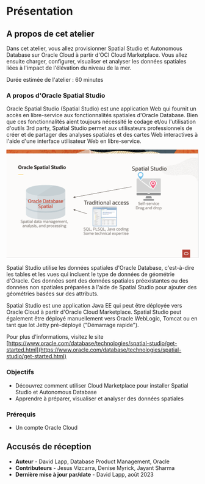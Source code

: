 # Présentation

## A propos de cet atelier

Dans cet atelier, vous allez provisionner Spatial Studio et Autonomous Database sur Oracle Cloud à partir d'OCI Cloud Marketplace. Vous allez ensuite charger, configurer, visualiser et analyser les données spatiales liées à l'impact de l'élévation du niveau de la mer.

Durée estimée de l'atelier : 60 minutes

### A propos d'Oracle Spatial Studio

Oracle Spatial Studio (Spatial Studio) est une application Web qui fournit un accès en libre-service aux fonctionnalités spatiales d'Oracle Database. Bien que ces fonctionnalités aient toujours nécessité le codage et/ou l'utilisation d'outils 3rd party, Spatial Studio permet aux utilisateurs professionnels de créer et de partager des analyses spatiales et des cartes Web interactives à l'aide d'une interface utilisateur Web en libre-service.

![Oracle Spatial Studio accède à Oracle Database](./images/spatial-studio.png "Studio Spatial")

Spatial Studio utilise les données spatiales d'Oracle Database, c'est-à-dire les tables et les vues qui incluent le type de données de géométrie d'Oracle. Ces données sont des données spatiales préexistantes ou des données non spatiales préparées à l'aide de Spatial Studio pour ajouter des géométries basées sur des attributs.

Spatial Studio est une application Java EE qui peut être déployée vers Oracle Cloud à partir d'Oracle Cloud Marketplace. Spatial Studio peut également être déployé manuellement vers Oracle WebLogic, Tomcat ou en tant que lot Jetty pré-déployé ("Démarrage rapide").

Pour plus d'informations, visitez le site [https://www.oracle.com/database/technologies/spatial-studio/get-started.html](https://www.oracle.com/database/technologies/spatial-studio/get-started.html)

### Objectifs

*   Découvrez comment utiliser Cloud Marketplace pour installer Spatial Studio et Autonomous Database
*   Apprendre à préparer, visualiser et analyser des données spatiales

### Prérequis

*   Un compte Oracle Cloud

## Accusés de réception

*   **Auteur** - David Lapp, Database Product Management, Oracle
*   **Contributeurs** - Jesus Vizcarra, Denise Myrick, Jayant Sharma
*   **Dernière mise à jour par/date** - David Lapp, août 2023